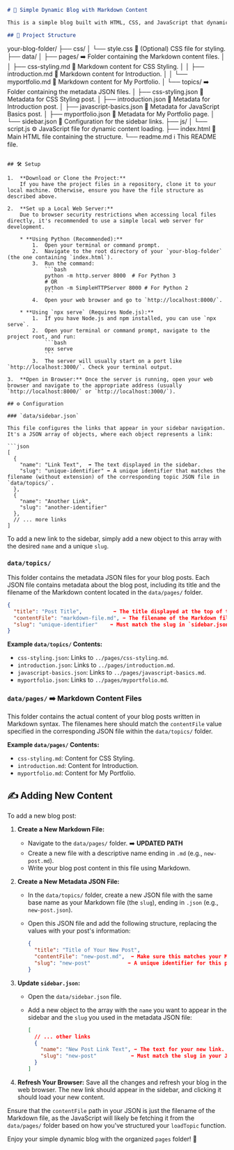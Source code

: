 ```markdown
# 🚀 Simple Dynamic Blog with Markdown Content

This is a simple blog built with HTML, CSS, and JavaScript that dynamically loads content from Markdown files. It features a navigation bar (implicitly part of the main structure), a sidebar for topic navigation, and a central area to display the selected content.

## 📂 Project Structure

```
your-blog-folder/
├── css/
│   └── style.css    🎨 (Optional) CSS file for styling.
├── data/
│   ├── pages/         ➡️ Folder containing the Markdown content files.
│   │   ├── css-styling.md   📜 Markdown content for CSS Styling.
│   │   ├── introduction.md     📜 Markdown content for Introduction.
│   │   └── myportfolio.md    📜 Markdown content for My Portfolio.
│   └── topics/        ➡️ Folder containing the metadata JSON files.
│       ├── css-styling.json   📝 Metadata for CSS Styling post.
│       ├── introduction.json   📝 Metadata for Introduction post.
│       ├── javascript-basics.json 📝 Metadata for JavaScript Basics post.
│       ├── myportfolio.json    📝 Metadata for My Portfolio page.
│       └── sidebar.json   🔗 Configuration for the sidebar links.
├── js/
│   └── script.js    ⚙️ JavaScript file for dynamic content loading.
├── index.html         📄 Main HTML file containing the structure.
└── readme.md          ℹ️ This README file.
```

## 🛠️ Setup

1.  **Download or Clone the Project:**
    If you have the project files in a repository, clone it to your local machine. Otherwise, ensure you have the file structure as described above.

2.  **Set up a Local Web Server:**
    Due to browser security restrictions when accessing local files directly, it's recommended to use a simple local web server for development.

    * **Using Python (Recommended):**
        1.  Open your terminal or command prompt.
        2.  Navigate to the root directory of your `your-blog-folder` (the one containing `index.html`).
        3.  Run the command:
            ```bash
            python -m http.server 8000  # For Python 3
            # OR
            python -m SimpleHTTPServer 8000 # For Python 2
            ```
        4.  Open your web browser and go to `http://localhost:8000/`.

    * **Using `npx serve` (Requires Node.js):**
        1.  If you have Node.js and npm installed, you can use `npx serve`.
        2.  Open your terminal or command prompt, navigate to the project root, and run:
            ```bash
            npx serve
            ```
        3.  The server will usually start on a port like `http://localhost:3000/`. Check your terminal output.

3.  **Open in Browser:** Once the server is running, open your web browser and navigate to the appropriate address (usually `http://localhost:8000/` or `http://localhost:3000/`).

## ⚙️ Configuration

### `data/sidebar.json`

This file configures the links that appear in your sidebar navigation. It's a JSON array of objects, where each object represents a link:

```json
[
  {
    "name": "Link Text",  ➡️ The text displayed in the sidebar.
    "slug": "unique-identifier" ➡️ A unique identifier that matches the filename (without extension) of the corresponding topic JSON file in `data/topics/`.
  },
  {
    "name": "Another Link",
    "slug": "another-identifier"
  },
  // ... more links
]
```

To add a new link to the sidebar, simply add a new object to this array with the desired `name` and a unique `slug`.

### `data/topics/`

This folder contains the metadata JSON files for your blog posts. Each JSON file contains metadata about the blog post, including its title and the filename of the Markdown content located in the `data/pages/` folder.

```json
{
  "title": "Post Title",          ➡️ The title displayed at the top of the content area.
  "contentFile": "markdown-file.md", ➡️ The filename of the Markdown file for this post (located in `data/pages/`).
  "slug": "unique-identifier"    ➡️ Must match the slug in `sidebar.json`.
}
```

**Example `data/topics/` Contents:**

* `css-styling.json`: Links to `../pages/css-styling.md`.
* `introduction.json`: Links to `../pages/introduction.md`.
* `javascript-basics.json`: Links to `../pages/javascript-basics.md`.
* `myportfolio.json`: Links to `../pages/myportfolio.md`.

### `data/pages/` ➡️ Markdown Content Files

This folder contains the actual content of your blog posts written in Markdown syntax. The filenames here should match the `contentFile` value specified in the corresponding JSON file within the `data/topics/` folder.

**Example `data/pages/` Contents:**

* `css-styling.md`: Content for CSS Styling.
* `introduction.md`: Content for Introduction.
* `myportfolio.md`: Content for My Portfolio.

## ✍️ Adding New Content

To add a new blog post:

1.  **Create a New Markdown File:**
    * Navigate to the `data/pages/` folder. ➡️ **UPDATED PATH**
    * Create a new file with a descriptive name ending in `.md` (e.g., `new-post.md`).
    * Write your blog post content in this file using Markdown.

2.  **Create a New Metadata JSON File:**
    * In the `data/topics/` folder, create a new JSON file with the same base name as your Markdown file (the `slug`), ending in `.json` (e.g., `new-post.json`).
    * Open this JSON file and add the following structure, replacing the values with your post's information:

        ```json
        {
          "title": "Title of Your New Post",
          "contentFile": "new-post.md",  ➡️ Make sure this matches your Markdown filename in `data/pages/`.
          "slug": "new-post"            ➡️ A unique identifier for this post.
        }
        ```

3.  **Update `sidebar.json`:**
    * Open the `data/sidebar.json` file.
    * Add a new object to the array with the `name` you want to appear in the sidebar and the `slug` you used in the metadata JSON file:

        ```json
        [
          // ... other links
          {
            "name": "New Post Link Text", ➡️ The text for your new link.
            "slug": "new-post"           ➡️ Must match the slug in your JSON file.
          }
        ]
        ```

4.  **Refresh Your Browser:** Save all the changes and refresh your blog in the web browser. The new link should appear in the sidebar, and clicking it should load your new content.

Ensure that the `contentFile` path in your JSON is just the filename of the Markdown file, as the JavaScript will likely be fetching it from the `data/pages/` folder based on how you've structured your `loadTopic` function.

Enjoy your simple dynamic blog with the organized `pages` folder! 🎉
```